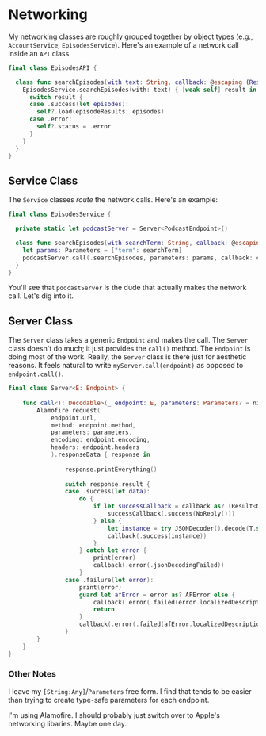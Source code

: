 # Networking

My networking classes are roughly grouped together by object types (e.g., `AccountService`, `EpisodesService`). Here's an example of a network call inside an `API` class.

```swift
final class EpisodesAPI {

  class func searchEpisodes(with text: String, callback: @escaping (Result<[Episode], NetworkError>) -> ()) {
    EpisodesService.searchEpisodes(with: text) { [weak self] result in
      switch result {
      case .success(let episodes):
        self?.load(episodeResults: episodes)
      case .error:
        self?.status = .error
      }
    }		
  }
}
```

## Service Class
The `Service` classes *route* the network calls. Here's an example:

```swift
final class EpisodesService {

  private static let podcastServer = Server<PodcastEndpoint>()

  class func searchEpisodes(with searchTerm: String, callback: @escaping (Result<[Episode], NetworkError>) -> ()) {
    let params: Parameters = ["term": searchTerm]
    podcastServer.call(.searchEpisodes, parameters: params, callback: callback)
  }
}
```

You'll see that `podcastServer` is the dude that actually makes the network call. Let's dig into it.

## Server Class
The `Server` class takes a generic `Endpoint` and makes the call. The `Server` class doesn't do much; it just provides the `call()` method. The `Endpoint` is doing most of the work. Really, the `Server` class is there just for aesthetic reasons. It feels natural to write `myServer.call(endpoint)` as opposed to `endpoint.call()`.

```swift
final class Server<E: Endpoint> {
    
    func call<T: Decodable>(_ endpoint: E, parameters: Parameters? = nil, callback: @escaping (Result<T, NetworkError>) -> ()) {
        Alamofire.request(
            endpoint.url,
            method: endpoint.method,
            parameters: parameters,
            encoding: endpoint.encoding,
            headers: endpoint.headers
            ).responseData { response in
                
                response.printEverything()
                
                switch response.result {
                case .success(let data):
                    do {
                        if let successCallback = callback as? (Result<NoReply, NetworkResult>) -> () {
                            successCallback(.success(NoReply()))
                        } else {
                            let instance = try JSONDecoder().decode(T.self, from: data)
                            callback(.success(instance))
                        }
                    } catch let error {
                        print(error)
                        callback(.error(.jsonDecodingFailed))
                    }
                case .failure(let error):
                    print(error)
                    guard let afError = error as? AFError else {
                        callback(.error(.failed(error.localizedDescription)))
                        return
                    }
                    callback(.error(.failed(afError.localizedDescription)))
                }
        }
    }
}
```

### Other Notes
I leave my `[String:Any]`/`Parameters` free form. I find that tends to be easier than trying to create type-safe parameters for each endpoint.

I'm using Alamofire. I should probably just switch over to Apple's networking libaries. Maybe one day.






